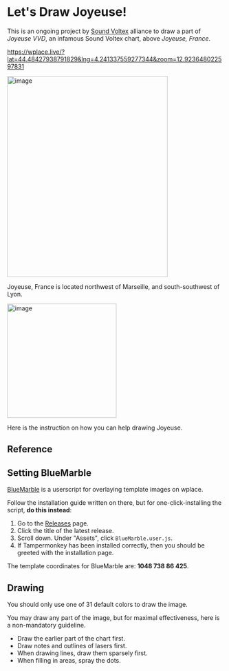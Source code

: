 # Let's Draw Joyeuse!

This is an ongoing project by [Sound Voltex](https://wplace.live/join?id=01989f5c-68ff-7a63-8f28-d965e94dbab1) alliance to draw a part of *Joyeuse VVD*, an infamous Sound Voltex chart, above *Joyeuse, France*.

<https://wplace.live/?lat=44.48427938791829&lng=4.241337559277344&zoom=12.923648022597831>

<img width="373" height="466" alt="image" src="https://github.com/user-attachments/assets/da4fc31a-d617-4179-9744-a093c07d2fb4" />

Joyeuse, France is located northwest of Marseille, and south-southwest of Lyon.

<img width="254" height="265" alt="image" src="https://github.com/user-attachments/assets/0a8c1790-4e15-4b73-b936-d69e057779e1" />

Here is the instruction on how you can help drawing Joyeuse.

## Reference

## Setting BlueMarble

[BlueMarble](https://github.com/SwingTheVine/Wplace-BlueMarble) is a userscript for overlaying template images on wplace.

Follow the installation guide written on there, but for one-click-installing the script, **do this instead**:

1. Go to the [Releases](https://github.com/SwingTheVine/Wplace-BlueMarble/releases) page.
2. Click the title of the latest release.
3. Scroll down. Under "Assets", click `BlueMarble.user.js`.
4. If Tampermonkey has been installed correctly, then you should be greeted with the installation page.

The template coordinates for BlueMarble are: **1048 738 86 425**.

## Drawing

You should only use one of 31 default colors to draw the image.

You may draw any part of the image, but for maximal effectiveness, here is a non-mandatory guideline.

- Draw the earlier part of the chart first.
- Draw notes and outlines of lasers first.
- When drawing lines, draw them sparsely first.
- When filling in areas, spray the dots.

